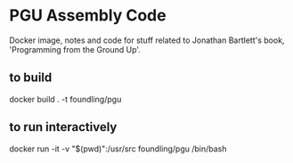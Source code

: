 # PGU Assembly Code

Docker image, notes and code for stuff related to Jonathan Bartlett's book, 'Programming from the Ground Up'.

## to build
docker build . -t foundling/pgu 

## to run interactively
docker run -it -v "$(pwd)":/usr/src foundling/pgu /bin/bash

